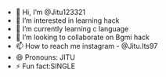 - 👋 Hi, I’m @Jitu123321
- 👀 I’m interested in learning hack
- 🌱 I’m currently learning c language
- 💞️ I’m looking to collaborate on Bgmi hack
- 📫 How to reach me instagram - @Jitu.Its97
- 😄 Pronouns: JITU
- ⚡ Fun fact:SINGLE

<!---
Jitu123321/Jitu123321 is a ✨ special ✨ repository because its `README.md` (this file) appears on your GitHub profile.
You can click the Preview link to take a look at your changes.
--->
